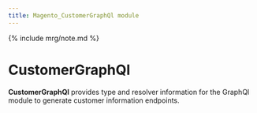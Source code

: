 ```yaml
---
title: Magento_CustomerGraphQl module
---
```


{% include mrg/note.md %}

# CustomerGraphQl

**CustomerGraphQl** provides type and resolver information for the GraphQl module
to generate customer information endpoints.
